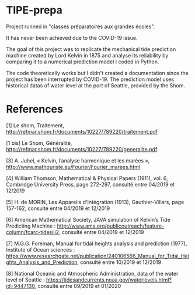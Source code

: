 # TIPE-prepa

Project runned in "classes préparatoires aux grandes écoles".

It has never been achieved due to the COVID-19 issue. 

The goal of this project was to replicate the mechanical tide prediction machine created by Lord Kelvin in 1875 and analyse its reliability by comparing it to a numerical prediction model I coded in Python.

The code theoretically works but I didn't created a documentation since the project has been interrupted by COVID-19. The prediction model uses historical datas of water level at the port of Seattle, provided by the Shom.

# References

[1] Le shom, Traitement, http://refmar.shom.fr/documents/10227/789220/traitement.pdf

[1 bis] Le Shom, Généralité, http://refmar.shom.fr/documents/10227/789220/generalite.pdf

[3] A. Juhel, « Kelvin, l’analyse harmonique et les marées », http://www.mathouriste.eu/Fourier/Fourier_marees.html

[4] William Thomson, Mathematical & Physical Papers (1911), vol. 6, Cambridge University Press, page 272-297, consulté entre 04/2019 et 12/2019

[5] H. de MORIN, Les Appareils d'Intégration (1913), Gauthier-Villars, page 157-162, consulté entre 04/2019 et 12/2019

[6] American Mathematical Society, JAVA simulation of Kelvin’s Tide Predicting Machine : http://www.ams.org/publicoutreach/feature-column/fcarc-tidesiii2, consulté entre 04/2019 et 12/2019

[7] M.G.G. Foreman, Manual for tidal heights analysis and prediction (1977), Institute of Ocean sciences : https://www.researchgate.net/publication/240106566_Manual_for_Tidal_Heights_Analysis_and_Prediction, consulté entre 10/2019 et 12/2019

[8] National Oceanic and Atmospheric Administration, data of the water level of Seattle : https://tidesandcurrents.noaa.gov/waterlevels.html?id=9447130, consulté entre 09/2019 et 01/2020
